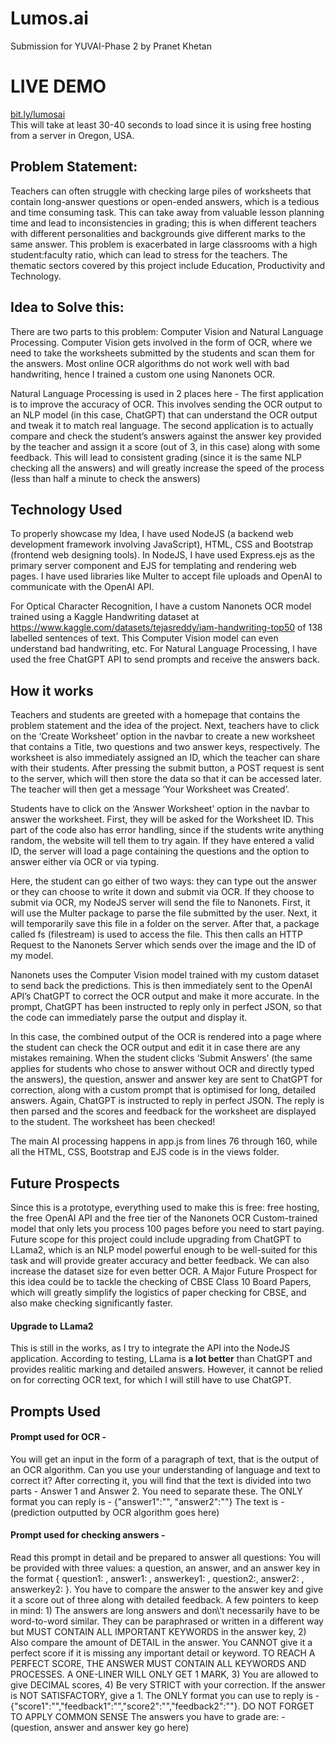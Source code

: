 # Lumos.ai
Submission for YUVAI-Phase 2 by Pranet Khetan

<h1>LIVE DEMO</h1>
<a href="https://www.bit.ly/lumosai">bit.ly/lumosai</a><br>
This will take at least 30-40 seconds to load since it is using free hosting from a server in Oregon, USA.

<h2>Problem Statement: </h2>
Teachers can often struggle with checking large piles of worksheets that contain long-answer questions or open-ended answers, which is a tedious and time consuming task. This can take away from valuable lesson planning time and lead to inconsistencies in grading; this is when different teachers with different personalities and backgrounds give different marks to the same answer. This problem is exacerbated in large classrooms with a high student:faculty ratio, which can lead to stress for the teachers. The thematic sectors covered by this project include Education, Productivity and Technology. 

<h2>Idea to Solve this:</h2>
There are two parts to this problem: Computer Vision and Natural Language Processing. Computer Vision gets involved in the form of OCR, where we need to take the worksheets submitted by the students and scan them for the answers. Most online OCR algorithms do not work well with bad handwriting, hence I trained a custom one using Nanonets OCR.

Natural Language Processing is used in 2 places here - The first application is to improve the accuracy of OCR. This involves sending the OCR output to an NLP model (in this case, ChatGPT) that can understand the OCR output and tweak it to match real language. The second application is to actually compare and check the student’s answers against the answer key provided by the teacher and assign it a score (out of 3, in this case) along with some feedback. This will lead to consistent grading (since it is the same NLP checking all the answers) and will greatly increase the speed of the process (less than half a minute to check the answers)

<h2>Technology Used</h2>
To properly showcase my Idea, I have used NodeJS (a backend web development framework involving JavaScript), HTML, CSS and Bootstrap (frontend web designing tools). In NodeJS, I have used Express.ejs as the primary server component and EJS for templating and rendering web pages. I have used libraries like Multer to accept file uploads and OpenAI to communicate with the OpenAI API. 

For Optical Character Recognition, I have a custom Nanonets OCR model trained using a Kaggle Handwriting dataset at <a href="https://www.kaggle.com/datasets/tejasreddy/iam-handwriting-top50" >https://www.kaggle.com/datasets/tejasreddy/iam-handwriting-top50</a> of 138 labelled sentences of text. This Computer Vision model can even understand bad handwriting, etc. For Natural Language Processing, I have used the free ChatGPT API to send prompts and receive the answers back. 

<h2>How it works</h2>
Teachers and students are greeted with a homepage that contains the problem statement and the idea of the project. Next, teachers have to click on the ‘Create Worksheet’ option in the navbar to create a new worksheet that contains a Title, two questions and two answer keys, respectively. The worksheet is also immediately assigned an ID, which the teacher can share with their students. After pressing the submit button, a POST request is sent to the server, which will then store the data so that it can be accessed later. The teacher will then get a message ‘Your Worksheet was Created’. 

Students have to click on the ‘Answer Worksheet’ option in the navbar to answer the worksheet. First, they will be asked for the Worksheet ID. This part of the code also has error handling, since if the students write anything random, the website will tell them to try again. If they have entered a valid ID, the server will load a page containing the questions and the option to answer either via OCR or via typing.

Here, the student can go either of two ways: they can type out the answer or they can choose to write it down and submit via OCR. If they choose to submit via OCR, my NodeJS server will send the file to Nanonets. First, it will use the Multer package to parse the file submitted by the user. Next, it will temporarily save this file in a folder on the server. After that, a package called fs (filestream) is used to access the file. This then calls an HTTP Request to the Nanonets Server which sends over the image and the ID of my model. 

Nanonets uses the Computer Vision model trained with my custom dataset to send back the predictions. This is then immediately sent to the OpenAI API’s ChatGPT to correct the OCR output and make it more accurate. In the prompt, ChatGPT has been instructed to reply only in perfect JSON, so that the code can immediately parse the output and display it.

In this case, the combined output of the OCR is rendered into a page where the student can check the OCR output and edit it in case there are any mistakes remaining. When the student clicks ‘Submit Answers’ (the same applies for students who chose to answer without OCR and directly typed the answers), the question, answer and answer key are sent to ChatGPT for correction, along with a custom prompt that is optimised for long, detailed answers. Again, ChatGPT is instructed to reply in perfect JSON. The reply is then parsed and the scores and feedback for the worksheet are displayed to the student. The worksheet has been checked!

The main AI processing happens in app.js from lines 76 through 160, while all the HTML, CSS, Bootstrap and EJS code is in the views folder. 

<h2>Future Prospects</h2>
Since this is a prototype, everything used to make this is free: free hosting, the free OpenAI API and the free tier of the Nanonets OCR Custom-trained model that only lets you process 100 pages before you need to start paying. Future scope for this project could include upgrading from ChatGPT to LLama2, which is an NLP model powerful enough to be well-suited for this task and will provide greater accuracy and better feedback. We can also increase the dataset size for even better OCR. A Major Future Prospect for this idea could be to tackle the checking of CBSE Class 10 Board Papers, which will greatly simplify the logistics of paper checking for CBSE, and also make checking significantly faster. 

<h4>Upgrade to LLama2</h4>
This is still in the works, as I try to integrate the API into the NodeJS application. According to testing, LLama is <b>a lot better</b> than ChatGPT and provides realitic marking and detailed answers. However, it cannot be relied on for correcting OCR text, for which I will still have to use ChatGPT.

<h2>Prompts Used</h2>
<h4>Prompt used for OCR - </h4> 
You will get an input in the form of a paragraph of text, that is the output of an OCR algorithm. Can you use your understanding of language and text to correct it? After correcting it, you will find that the text is divided into two parts - Answer 1 and Answer 2. You need to separate these. The ONLY format you can reply is - {"answer1":"<the text for answer 1>", "answer2":"<the text for answer 2>"} The text is - <br>
(prediction outputted by OCR algorithm goes here)

<h4>Prompt used for checking answers - </h4>
Read this prompt in detail and be prepared to answer all questions: You will be provided with three values: a question, an answer, and an answer key in the format { question1: <question goes here>, answer1: <answer goes here>, answerkey1: <answer key goes here>, question2:<question goes here>, answer2: <answer goes here>, answerkey2: <answer key goes here> }. You have to compare the answer to the answer key and give it a score out of three along with detailed feedback. A few pointers to keep in mind: 1) The answers are long answers and don\'t necessarily have to be word-to-word similar. They can be paraphrased or written in a different way but MUST CONTAIN ALL IMPORTANT KEYWORDS in the answer key, 2) Also compare the amount of DETAIL in the answer. You CANNOT give it a perfect score if it is missing any important detail or keyword. TO REACH A PERFECT SCORE, THE ANSWER MUST CONTAIN ALL KEYWORDS AND PROCESSES. A ONE-LINER WILL ONLY GET 1 MARK, 3) You are allowed to give DECIMAL scores, 4) Be very STRICT with your correction. If the answer is NOT SATISFACTORY, give a 1. The ONLY format you can use to reply is - {"score1":"<your score for answer 1>","feedback1":"<your feedback for answer 1>","score2":"<your score for answer 2>","feedback2":"<your feedback for answer 2>"}. DO NOT FORGET TO APPLY COMMON SENSE The answers you have to grade are: - <br>
(question, answer and answer key go here)
